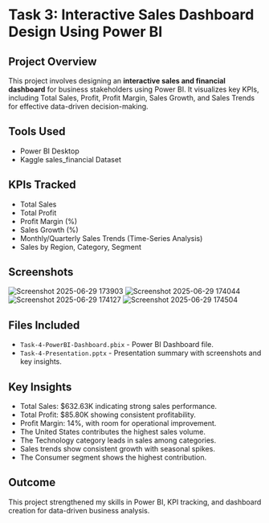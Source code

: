 # Task 3: Interactive Sales Dashboard Design Using Power BI

## Project Overview
This project involves designing an **interactive sales and financial dashboard** for business stakeholders using Power BI. It visualizes key KPIs, including Total Sales, Profit, Profit Margin, Sales Growth, and Sales Trends for effective data-driven decision-making.

## Tools Used
- Power BI Desktop
- Kaggle sales_financial Dataset

## KPIs Tracked
- Total Sales
- Total Profit
- Profit Margin (%)
- Sales Growth (%)
- Monthly/Quarterly Sales Trends (Time-Series Analysis)
- Sales by Region, Category, Segment

## Screenshots
![Screenshot 2025-06-29 173903](https://github.com/user-attachments/assets/eff1a69f-0468-4db3-9f5b-7d17576527c8)
![Screenshot 2025-06-29 174044](https://github.com/user-attachments/assets/6b2b0ced-db73-4123-8ca5-a5febe0f4e71)
![Screenshot 2025-06-29 174127](https://github.com/user-attachments/assets/4f6a8026-35d9-49d7-88ed-4ff7ec6df04d)
![Screenshot 2025-06-29 174504](https://github.com/user-attachments/assets/469f475b-c34f-465d-8344-a0251b96f6a3)





## Files Included
- `Task-4-PowerBI-Dashboard.pbix` - Power BI Dashboard file.
- `Task-4-Presentation.pptx` - Presentation summary with screenshots and key insights.

## Key Insights
- Total Sales: \$632.63K indicating strong sales performance.
- Total Profit: \$85.80K showing consistent profitability.
- Profit Margin: 14%, with room for operational improvement.
- The United States contributes the highest sales volume.
- The Technology category leads in sales among categories.
- Sales trends show consistent growth with seasonal spikes.
- The Consumer segment shows the highest contribution.

## Outcome
This project strengthened my skills in Power BI, KPI tracking, and dashboard creation for data-driven business analysis.
